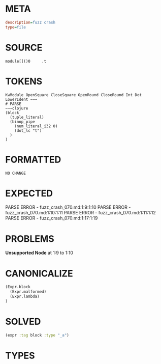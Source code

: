 # META
~~~ini
description=fuzz crash
type=file
~~~
# SOURCE
~~~roc
module[]()0     .t
~~~
# TOKENS
~~~text
KwModule OpenSquare CloseSquare OpenRound CloseRound Int Dot LowerIdent ~~~
# PARSE
~~~clojure
(block
  (tuple_literal)
  (binop_pipe
    (num_literal_i32 0)
    (dot_lc "t")
  )
)
~~~
# FORMATTED
~~~roc
NO CHANGE
~~~
# EXPECTED
PARSE ERROR - fuzz_crash_070.md:1:9:1:10
PARSE ERROR - fuzz_crash_070.md:1:10:1:11
PARSE ERROR - fuzz_crash_070.md:1:11:1:12
PARSE ERROR - fuzz_crash_070.md:1:17:1:19
# PROBLEMS
**Unsupported Node**
at 1:9 to 1:10

# CANONICALIZE
~~~clojure
(Expr.block
  (Expr.malformed)
  (Expr.lambda)
)
~~~
# SOLVED
~~~clojure
(expr :tag block :type "_a")
~~~
# TYPES
~~~roc
~~~
